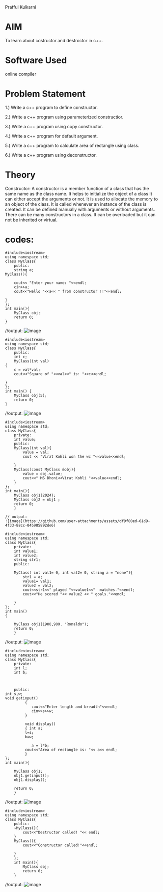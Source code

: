 Prafful Kulkarni
# AIM
To learn about costructor and destroctor in c++.

# Software Used
online compiler

# Problem Statement
1.) Write a c++ program to define constructor.

2.) Write a c++ program using parameterized constructior.

3.) Write a c++ program using copy constructor.

4.) Write a c++ program for default argument.

5.) Write a c++ program to calculate area of rectangle using class.

6.) Write a c++ program using deconstructor.

# Theory
Constructor: A constructor is a member function of a class that has the same name as the class name. It helps to initialize the object of a class
It can either accept the arguments or not. It is used to allocate the memory to an object of the class. It is called whenever an instance of the class is created. 
It can be defined manually with arguments or without arguments. There can be many constructors in a class. It can be overloaded but it can not be inherited or virtual.

# codes:
~~~//DEFINE CONSTRUCTOR.
#include<iostream>
using namespace std;
class MyClass{
    public:
    string a;
MyClass(){

    cout<< "Enter your name: "<<endl;
    cin>>a;
    cout<<"Hello "<<a<< " from constructor !!"<<endl;

}
};
int main(){
    MyClass obj;
    return 0;
}
~~~
//output:
![image](https://github.com/user-attachments/assets/6be9641f-da4a-4ad0-83a2-f1d8eef99d11)


~~~//PARAMETERIZED CONSTRUCTOR
#include<iostream>
using namespace std;
class MyClass{
    public:
    int c;
    MyClass(int val)
{
    c = val*val;
    cout<<"Square of "<<val<<" is: "<<c<<endl;
    
}
};
int main() {
    MyClass obj(5);
    return 0;
}
~~~
//output:
![image](https://github.com/user-attachments/assets/83ae29f5-042c-47a2-b3e8-af899daede89)


~~~//COPY CONSTRUCTOR
#include<iostream>
using namespace std;
class MyClass{
    private:
    int value;
    public:
    MyClass(int val){
        value = val;
        cout << "Virat Kohli won the wc "<<value<<endl;

    }
    MyClass(const MyClass &obj){
        value = obj.value;
        cout<<" MS Dhoni<<Virat Kohli "<<value<<endl;
    }
};
int main(){
    MyClass obj1(2024);
    MyClass obj2 = obj1 ;
    return 0;
    }
~~~
    // output:
    ![image](https://github.com/user-attachments/assets/df9f00ed-61d9-4f33-88cc-04b985892de6)


~~~//DEFAULT ARGUMENT
#include<iostream>
using namespace std;
class MyClass{
    private:
    int value1;
    int value2;
    string str1;
    public:
    
    MyClass( int val1= 0, int val2= 0, string a = "none"){
        str1 = a;
        value1= val1;
        value2 = val2;
        cout<<str1<<" played "<<value1<<"  matches."<<endl;
        cout<<"He scored "<< value2 << " goals."<<endl;

    }
};
int main()
{
   
    MyClass obj1(1900,900, "Ronaldo");
    return 0;
    }
~~~
//output:
![image](https://github.com/user-attachments/assets/98b9af6f-216a-49f5-bf20-8cf1c930613e)

~~~//AREA OF RECTANGLE
#include<iostream>
using namespace std;
class MyClass{
    private:
    int l;
    int b;



    public:
int s,w;
void getinput()
         { 
            cout<<"Enter length and breadth"<<endl;
            cin>>s>>w;
         }

         void display()
         { int a;
         l=s;
         b=w;
    
            a = l*b;
         cout<<"Area of rectangle is: "<< a<< endl;
         }
};
int main(){
    
    MyClass obj1;
    obj1.getinput();
    obj1.display();

    return 0;
    }
~~~
  //output:
  ![image](https://github.com/user-attachments/assets/a546ef4f-554a-42ec-978d-8228f8bd4067)


~~~//DECONSTURCTOR
#include<iostream>
using namespace std;
class MyClass{
    public:
    ~MyClass(){
        cout<<"Destructor called! "<< endl;
    }
    MyClass(){
        cout<<"Constructor called!"<<endl;

    }
    };
    int main(){
        MyClass obj;
        return 0;
    }
~~~
//output:
![image](https://github.com/user-attachments/assets/f2738aa8-2d92-4542-8382-5f736f2f9062)
